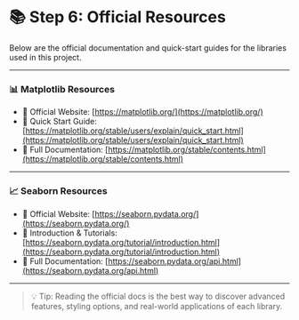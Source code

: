 # 📚 Step 6: Official Resources

Below are the official documentation and quick-start guides for the libraries used in this project.

---

### 📊 Matplotlib Resources

- 🔗 Official Website: [https://matplotlib.org/](https://matplotlib.org/)
- 🚀 Quick Start Guide: [https://matplotlib.org/stable/users/explain/quick_start.html](https://matplotlib.org/stable/users/explain/quick_start.html)
- 📘 Full Documentation: [https://matplotlib.org/stable/contents.html](https://matplotlib.org/stable/contents.html)

---

### 📈 Seaborn Resources

- 🔗 Official Website: [https://seaborn.pydata.org/](https://seaborn.pydata.org/)
- 🚀 Introduction & Tutorials: [https://seaborn.pydata.org/tutorial/introduction.html](https://seaborn.pydata.org/tutorial/introduction.html)
- 📘 Full Documentation: [https://seaborn.pydata.org/api.html](https://seaborn.pydata.org/api.html)

---

> 💡 Tip: Reading the official docs is the best way to discover advanced features, styling options, and real-world applications of each library.
